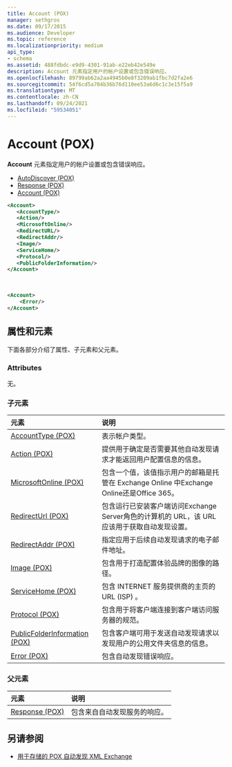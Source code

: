 ```yaml
---
title: Account (POX)
manager: sethgros
ms.date: 09/17/2015
ms.audience: Developer
ms.topic: reference
ms.localizationpriority: medium
api_type:
- schema
ms.assetid: 488fdbdc-e9d9-4301-91ab-e22eb42e549e
description: Account 元素指定用户的帐户设置或包含错误响应。
ms.openlocfilehash: 89799ab62a2aa4945b0e8f3209ab1fbc7d2fa2e6
ms.sourcegitcommit: 54f6cd5a704b36b76d110ee53a6d6c1c3e15f5a9
ms.translationtype: MT
ms.contentlocale: zh-CN
ms.lasthandoff: 09/24/2021
ms.locfileid: "59534051"
---
```

# <a name="account-pox"></a>Account (POX)

**Account** 元素指定用户的帐户设置或包含错误响应。 
  
- [AutoDiscover (POX)](autodiscover-pox.md)
- [Response (POX)](response-pox.md)
- [Account (POX)](account-pox.md)
  
```XML
<Account>
   <AccountType/>
   <Action/>
   <MicrosoftOnline/>
   <RedirectURL/>
   <RedirectAddr/>
   <Image/>
   <ServiceHome/>
   <Protocol/>
   <PublicFolderInformation/>
</Account>
```

<br/>

```XML
<Account> 
    <Error/> 
</Account>
```

## <a name="attributes-and-elements"></a>属性和元素

下面各部分介绍了属性、子元素和父元素。
  
### <a name="attributes"></a>Attributes

无。
  
### <a name="child-elements"></a>子元素

|**元素**|**说明**|
|:-----|:-----|
|[AccountType (POX)](accounttype-pox.md) <br/> |表示帐户类型。  <br/> |
|[Action (POX)](action-pox.md) <br/> |提供用于确定是否需要其他自动发现请求才能返回用户配置信息的信息。  <br/> |
|[MicrosoftOnline (POX)](microsoftonline-pox.md) <br/> |包含一个值，该值指示用户的邮箱是托管在 Exchange Online 中Exchange Online还是Office 365。  <br/> |
|[RedirectUrl (POX)](redirecturl-pox.md) <br/> |包含运行已安装客户端访问Exchange Server角色的计算机的 URL，该 URL 应该用于获取自动发现设置。  <br/> |
|[RedirectAddr (POX)](redirectaddr-pox.md) <br/> |指定应用于后续自动发现请求的电子邮件地址。  <br/> |
|[Image (POX)](image-pox.md) <br/> |包含用于打造配置体验品牌的图像的路径。  <br/> |
|[ServiceHome (POX)](servicehome-pox.md) <br/> |包含 INTERNET 服务提供商的主页的 URL (ISP) 。  <br/> |
|[Protocol (POX)](protocol-pox.md) <br/> |包含用于将客户端连接到客户端访问服务器的规范。  <br/> |
|[PublicFolderInformation (POX)](publicfolderinformation-pox.md) <br/> |包含客户端可用于发送自动发现请求以发现用户的公用文件夹信息的信息。  <br/> |
|[Error (POX)](error-pox.md) <br/> |包含自动发现错误响应。  <br/> |
   
### <a name="parent-elements"></a>父元素

|**元素**|**说明**|
|:-----|:-----|
|[Response (POX)](response-pox.md) <br/> |包含来自自动发现服务的响应。  <br/> |
   
## <a name="see-also"></a>另请参阅

- [用于存储的 POX 自动发现 XML Exchange](pox-autodiscover-xml-elements-for-exchange.md)

